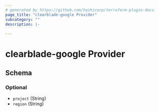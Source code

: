 ```yaml
---
# generated by https://github.com/hashicorp/terraform-plugin-docs
page_title: "clearblade-google Provider"
subcategory: ""
description: |-
  
---
```


# clearblade-google Provider





<!-- schema generated by tfplugindocs -->
## Schema

### Optional

- `project` (String)
- `region` (String)
